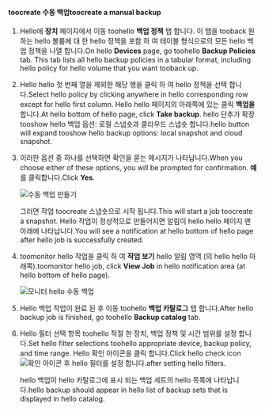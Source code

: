 
<!--author=SharS last changed: 9/15/15-->


#### <a name="toocreate-a-manual-backup"></a><span data-ttu-id="1ea6c-101">toocreate 수동 백업</span><span class="sxs-lookup"><span data-stu-id="1ea6c-101">toocreate a manual backup</span></span>
1. <span data-ttu-id="1ea6c-102">Hello에 **장치** 페이지에서 이동 toohello **백업 정책** 탭 합니다. 이 탭을 tooback 원하는 hello 볼륨에 대 한 hello 정책을 포함 하 여 테이블 형식으로의 모든 hello 백업 정책을 나열 합니다.</span><span class="sxs-lookup"><span data-stu-id="1ea6c-102">On hello **Devices** page, go toohello **Backup Policies** tab. This tab lists all hello backup policies in a tabular format, including hello policy for hello volume that you want tooback up.</span></span>
2. <span data-ttu-id="1ea6c-103">Hello hello 첫 번째 열을 제외한 해당 행을 클릭 하 여 hello 정책을 선택 합니다.</span><span class="sxs-lookup"><span data-stu-id="1ea6c-103">Select hello policy by clicking anywhere in hello corresponding row except for hello first column.</span></span> <span data-ttu-id="1ea6c-104">Hello hello 페이지의 아래쪽에 있는 클릭 **백업을**합니다.</span><span class="sxs-lookup"><span data-stu-id="1ea6c-104">At hello bottom of hello page, click **Take backup**.</span></span> <span data-ttu-id="1ea6c-105">hello 단추가 확장 tooshow hello 백업 옵션: 로컬 스냅숏과 클라우드 스냅숏 합니다.</span><span class="sxs-lookup"><span data-stu-id="1ea6c-105">hello button will expand tooshow hello backup options: local snapshot and cloud snapshot.</span></span> 
3. <span data-ttu-id="1ea6c-106">이러한 옵션 중 하나를 선택하면 확인을 묻는 메시지가 나타납니다.</span><span class="sxs-lookup"><span data-stu-id="1ea6c-106">When you choose either of these options, you will be prompted for confirmation.</span></span> <span data-ttu-id="1ea6c-107">**예**를 클릭합니다.</span><span class="sxs-lookup"><span data-stu-id="1ea6c-107">Click **Yes**.</span></span> 
   
    ![수동 백업 만들기](./media/storsimple-create-manual-backup/HCS_CreateManualBackup1-include.png)
   
    <span data-ttu-id="1ea6c-109">그러면 작업 toocreate 스냅숏으로 시작 됩니다.</span><span class="sxs-lookup"><span data-stu-id="1ea6c-109">This will start a job toocreate a snapshot.</span></span> <span data-ttu-id="1ea6c-110">Hello 작업이 정상적으로 만들어지면 알림이 hello hello 페이지 맨 아래에 나타납니다.</span><span class="sxs-lookup"><span data-stu-id="1ea6c-110">You will see a notification at hello bottom of hello page after hello job is successfully created.</span></span>
4. <span data-ttu-id="1ea6c-111">toomonitor hello 작업을 클릭 하 여 **작업 보기** hello 알림 영역 (의 hello hello 아래쪽).</span><span class="sxs-lookup"><span data-stu-id="1ea6c-111">toomonitor hello job, click **View Job** in hello notification area (at hello bottom of hello page).</span></span> 
   
    ![모니터 hello 수동 백업](./media/storsimple-create-manual-backup/HCS_CreateManualBackup2-include.png)
5. <span data-ttu-id="1ea6c-113">Hello 백업 작업이 완료 된 후 이동 toohello **백업 카탈로그** 탭 합니다.</span><span class="sxs-lookup"><span data-stu-id="1ea6c-113">After hello backup job is finished, go toohello **Backup catalog** tab.</span></span>
6. <span data-ttu-id="1ea6c-114">Hello 필터 선택 항목 toohello 적절 한 장치, 백업 정책 및 시간 범위를 설정 합니다.</span><span class="sxs-lookup"><span data-stu-id="1ea6c-114">Set hello filter selections toohello appropriate device, backup policy, and time range.</span></span> <span data-ttu-id="1ea6c-115">Hello 확인 아이콘을 클릭 합니다.</span><span class="sxs-lookup"><span data-stu-id="1ea6c-115">Click hello check icon</span></span> ![확인 아이콘](./media/storsimple-create-manual-backup/HCS_CheckIcon-include.png) <span data-ttu-id="1ea6c-117">후 hello 필터를 설정 합니다.</span><span class="sxs-lookup"><span data-stu-id="1ea6c-117">after setting hello filters.</span></span>
   
   <span data-ttu-id="1ea6c-118">hello 백업이 hello 카탈로그에 표시 되는 백업 세트의 hello 목록에 나타납니다.</span><span class="sxs-lookup"><span data-stu-id="1ea6c-118">hello backup should appear in hello list of backup sets that is displayed in hello catalog.</span></span>


